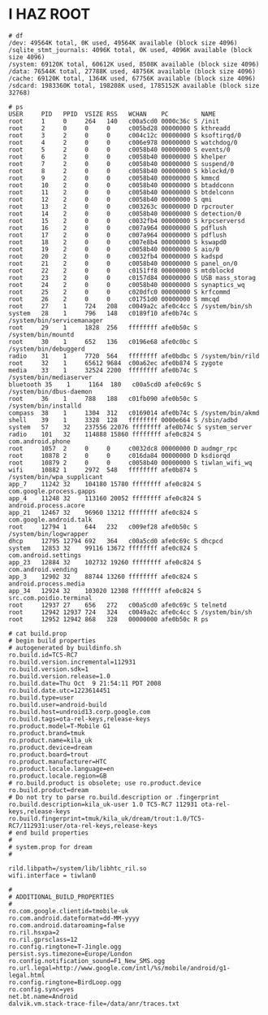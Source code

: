 # I HAZ ROOT

	# df
	/dev: 49564K total, 0K used, 49564K available (block size 4096)
	/sqlite_stmt_journals: 4096K total, 0K used, 4096K available (block size 4096)
	/system: 69120K total, 60612K used, 8508K available (block size 4096)
	/data: 76544K total, 27788K used, 48756K available (block size 4096)
	/cache: 69120K total, 1364K used, 67756K available (block size 4096)
	/sdcard: 1983360K total, 198208K used, 1785152K available (block size 32768)

	# ps
	USER     PID   PPID  VSIZE RSS   WCHAN    PC         NAME
	root     1     0     264   140   c00a5cd0 0000c36c S /init
	root     2     0     0     0     c005bd28 00000000 S kthreadd
	root     3     2     0     0     c004c12c 00000000 S ksoftirqd/0
	root     4     2     0     0     c006e978 00000000 S watchdog/0
	root     5     2     0     0     c0058b40 00000000 S events/0
	root     6     2     0     0     c0058b40 00000000 S khelper
	root     7     2     0     0     c0058b40 00000000 S suspend/0
	root     8     2     0     0     c0058b40 00000000 S kblockd/0
	root     9     2     0     0     c0058b40 00000000 S kmmcd
	root     10    2     0     0     c0058b40 00000000 S btaddconn
	root     11    2     0     0     c0058b40 00000000 S btdelconn
	root     12    2     0     0     c0058b40 00000000 S qmi
	root     13    2     0     0     c003263c 00000000 D rpcrouter
	root     14    2     0     0     c0058b40 00000000 S detection/0
	root     15    2     0     0     c0032fb4 00000000 S krpcserversd
	root     16    2     0     0     c007a964 00000000 S pdflush
	root     17    2     0     0     c007a964 00000000 S pdflush
	root     18    2     0     0     c007e8b4 00000000 S kswapd0
	root     19    2     0     0     c0058b40 00000000 S aio/0
	root     20    2     0     0     c0032fb4 00000000 S kadspd
	root     21    2     0     0     c0058b40 00000000 S panel_on/0
	root     22    2     0     0     c0151ff8 00000000 S mtdblockd
	root     23    2     0     0     c0157d84 00000000 S USB mass_storag
	root     24    2     0     0     c0058b40 00000000 S synaptics_wq
	root     25    2     0     0     c020dfc0 00000000 S krfcommd
	root     26    2     0     0     c01751d0 00000000 S mmcqd
	root     27    1     724   208   c0049a2c afe0c4cc S /system/bin/sh
	system   28    1     796   148   c0189f10 afe0b74c S /system/bin/servicemanager
	root     29    1     1828  256   ffffffff afe0b50c S /system/bin/mountd
	root     30    1     652   136   c0196e68 afe0c0bc S /system/bin/debuggerd
	radio    31    1     7720  564   ffffffff afe0bdbc S /system/bin/rild
	root     32    1     65612 9684  c00a62ec afe0b874 S zygote
	media    33    1     32524 2200  ffffffff afe0b74c S /system/bin/mediaserver
	bluetooth 35    1     1164  180   c00a5cd0 afe0c69c S /system/bin/dbus-daemon
	root     36    1     788   188   c01fb090 afe0b50c S /system/bin/installd
	compass  38    1     1304  312   c0169014 afe0b74c S /system/bin/akmd
	shell    39    1     3328  128   ffffffff 0000e664 S /sbin/adbd
	system   57    32    237556 22076 ffffffff afe0b74c S system_server
	radio    101   32    114888 15860 ffffffff afe0c824 S com.android.phone
	root     1057  2     0     0     c0032dc8 00000000 D audmgr_rpc
	root     10878 2     0     0     c016da84 00000000 D ksdiorqd
	root     10879 2     0     0     c0058b40 00000000 S tiwlan_wifi_wq
	wifi     10882 1     2972  548   ffffffff afe0b874 S /system/bin/wpa_supplicant
	app_7    11242 32    104180 15780 ffffffff afe0c824 S com.google.process.gapps
	app_4    11248 32    113160 20052 ffffffff afe0c824 S android.process.acore
	app_21   12467 32    96960 13212 ffffffff afe0c824 S com.google.android.talk
	root     12794 1     644   232   c009ef28 afe0b50c S /system/bin/logwrapper
	dhcp     12795 12794 692   364   c00a5cd0 afe0c69c S dhcpcd
	system   12853 32    99116 13672 ffffffff afe0c824 S com.android.settings
	app_23   12884 32    102732 19260 ffffffff afe0c824 S com.android.vending
	app_3    12902 32    88744 13260 ffffffff afe0c824 S android.process.media
	app_34   12924 32    103020 12308 ffffffff afe0c824 S src.com.poidio.terminal
	root     12937 27    656   272   c00a5cd0 afe0c69c S telnetd
	root     12942 12937 724   324   c0049a2c afe0c4cc S /system/bin/sh
	root     12952 12942 868   328   00000000 afe0b50c R ps

	# cat build.prop
	# begin build properties
	# autogenerated by buildinfo.sh
	ro.build.id=TC5-RC7
	ro.build.version.incremental=112931
	ro.build.version.sdk=1
	ro.build.version.release=1.0
	ro.build.date=Thu Oct  9 21:54:11 PDT 2008
	ro.build.date.utc=1223614451
	ro.build.type=user
	ro.build.user=android-build
	ro.build.host=undroid13.corp.google.com
	ro.build.tags=ota-rel-keys,release-keys
	ro.product.model=T-Mobile G1
	ro.product.brand=tmuk
	ro.product.name=kila_uk
	ro.product.device=dream
	ro.product.board=trout
	ro.product.manufacturer=HTC
	ro.product.locale.language=en
	ro.product.locale.region=GB
	# ro.build.product is obsolete; use ro.product.device
	ro.build.product=dream
	# Do not try to parse ro.build.description or .fingerprint
	ro.build.description=kila_uk-user 1.0 TC5-RC7 112931 ota-rel-keys,release-keys
	ro.build.fingerprint=tmuk/kila_uk/dream/trout:1.0/TC5-RC7/112931:user/ota-rel-keys,release-keys
	# end build properties
	#
	# system.prop for dream
	#

	rild.libpath=/system/lib/libhtc_ril.so
	wifi.interface = tiwlan0

	#
	# ADDITIONAL_BUILD_PROPERTIES
	#
	ro.com.google.clientid=tmobile-uk
	ro.com.android.dateformat=dd-MM-yyyy
	ro.com.android.dataroaming=false
	ro.ril.hsxpa=2
	ro.ril.gprsclass=12
	ro.config.ringtone=T-Jingle.ogg
	persist.sys.timezone=Europe/London
	ro.config.notification_sound=F1_New_SMS.ogg
	ro.url.legal=http://www.google.com/intl/%s/mobile/android/g1-legal.html
	ro.config.ringtone=BirdLoop.ogg
	ro.config.sync=yes
	net.bt.name=Android
	dalvik.vm.stack-trace-file=/data/anr/traces.txt
